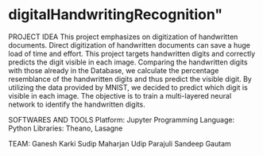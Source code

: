 # digitalHandwritingRecognition" 

PROJECT IDEA
This project emphasizes on digitization of handwritten documents. Direct digitization of
handwritten documents can save a huge load of time and effort.
This project targets handwritten digits and correctly predicts the digit visible in each image.
Comparing the handwritten digits with those already in the Database, we calculate the percentage
resemblance of the handwritten digits and thus predict the visible digit. By utilizing the data
provided by MNIST, we decided to predict which digit is visible in each image.
The objective is to train a multi-layered neural network to identify the handwritten digits.


SOFTWARES AND TOOLS
Platform: Jupyter
Programming Language: Python
Libraries: Theano, Lasagne

TEAM: 
Ganesh Karki
Sudip Maharjan
Udip Parajuli
Sandeep Gautam

